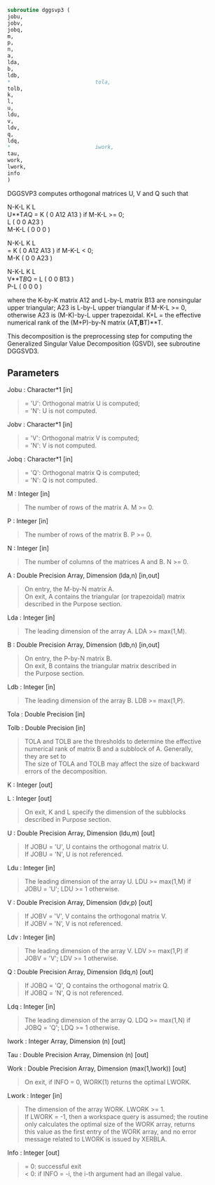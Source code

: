 ```fortran  
subroutine dggsvp3 (  
jobu,  
jobv,  
jobq,  
m,  
p,  
n,  
a,  
lda,  
b,  
ldb,  
*                           tola,  
tolb,  
k,  
l,  
u,  
ldu,  
v,  
ldv,  
q,  
ldq,  
*                           iwork,  
tau,  
work,  
lwork,  
info  
)  
```  
  
DGGSVP3 computes orthogonal matrices U, V and Q such that  
  
N-K-L  K    L  
U**T*A*Q =     K ( 0    A12  A13 )  if M-K-L >= 0;  
L ( 0     0   A23 )  
M-K-L ( 0     0    0  )  
  
N-K-L  K    L  
=     K ( 0    A12  A13 )  if M-K-L < 0;  
M-K ( 0     0   A23 )  
  
N-K-L  K    L  
V**T*B*Q =   L ( 0     0   B13 )  
P-L ( 0     0    0  )  
  
where the K-by-K matrix A12 and L-by-L matrix B13 are nonsingular  
upper triangular; A23 is L-by-L upper triangular if M-K-L >= 0,  
otherwise A23 is (M-K)-by-L upper trapezoidal.  K+L = the effective  
numerical rank of the (M+P)-by-N matrix (A**T,B**T)**T.  
  
This decomposition is the preprocessing step for computing the  
Generalized Singular Value Decomposition (GSVD), see subroutine  
DGGSVD3.  
  
## Parameters  
Jobu : Character*1 [in]  
> = 'U':  Orthogonal matrix U is computed;  
> = 'N':  U is not computed.  
  
Jobv : Character*1 [in]  
> = 'V':  Orthogonal matrix V is computed;  
> = 'N':  V is not computed.  
  
Jobq : Character*1 [in]  
> = 'Q':  Orthogonal matrix Q is computed;  
> = 'N':  Q is not computed.  
  
M : Integer [in]  
> The number of rows of the matrix A.  M >= 0.  
  
P : Integer [in]  
> The number of rows of the matrix B.  P >= 0.  
  
N : Integer [in]  
> The number of columns of the matrices A and B.  N >= 0.  
  
A : Double Precision Array, Dimension (lda,n) [in,out]  
> On entry, the M-by-N matrix A.  
> On exit, A contains the triangular (or trapezoidal) matrix  
> described in the Purpose section.  
  
Lda : Integer [in]  
> The leading dimension of the array A. LDA >= max(1,M).  
  
B : Double Precision Array, Dimension (ldb,n) [in,out]  
> On entry, the P-by-N matrix B.  
> On exit, B contains the triangular matrix described in  
> the Purpose section.  
  
Ldb : Integer [in]  
> The leading dimension of the array B. LDB >= max(1,P).  
  
Tola : Double Precision [in]  
  
Tolb : Double Precision [in]  
> TOLA and TOLB are the thresholds to determine the effective  
> numerical rank of matrix B and a subblock of A. Generally,  
> they are set to  
> The size of TOLA and TOLB may affect the size of backward  
> errors of the decomposition.  
  
K : Integer [out]  
  
L : Integer [out]  
> On exit, K and L specify the dimension of the subblocks  
> described in Purpose section.  
  
U : Double Precision Array, Dimension (ldu,m) [out]  
> If JOBU = 'U', U contains the orthogonal matrix U.  
> If JOBU = 'N', U is not referenced.  
  
Ldu : Integer [in]  
> The leading dimension of the array U. LDU >= max(1,M) if  
> JOBU = 'U'; LDU >= 1 otherwise.  
  
V : Double Precision Array, Dimension (ldv,p) [out]  
> If JOBV = 'V', V contains the orthogonal matrix V.  
> If JOBV = 'N', V is not referenced.  
  
Ldv : Integer [in]  
> The leading dimension of the array V. LDV >= max(1,P) if  
> JOBV = 'V'; LDV >= 1 otherwise.  
  
Q : Double Precision Array, Dimension (ldq,n) [out]  
> If JOBQ = 'Q', Q contains the orthogonal matrix Q.  
> If JOBQ = 'N', Q is not referenced.  
  
Ldq : Integer [in]  
> The leading dimension of the array Q. LDQ >= max(1,N) if  
> JOBQ = 'Q'; LDQ >= 1 otherwise.  
  
Iwork : Integer Array, Dimension (n) [out]  
  
Tau : Double Precision Array, Dimension (n) [out]  
  
Work : Double Precision Array, Dimension (max(1,lwork)) [out]  
> On exit, if INFO = 0, WORK(1) returns the optimal LWORK.  
  
Lwork : Integer [in]  
> The dimension of the array WORK. LWORK >= 1.  
> If LWORK = -1, then a workspace query is assumed; the routine  
> only calculates the optimal size of the WORK array, returns  
> this value as the first entry of the WORK array, and no error  
> message related to LWORK is issued by XERBLA.  
  
Info : Integer [out]  
> = 0:  successful exit  
> < 0:  if INFO = -i, the i-th argument had an illegal value.  
  
